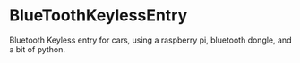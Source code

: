 # BlueToothKeylessEntry
Bluetooth Keyless entry for cars, using a raspberry pi, bluetooth dongle, and a bit of python. 

